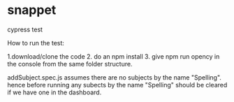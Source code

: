 # snappet
cypress test

How to run the test: 

1.download/clone the code
2. do an npm install
3. give npm run opency in the console from the same folder structure.

addSubject.spec.js assumes there are no subjects by the name "Spelling". hence before running any subects by the name "Spelling" should be cleared if we have one in the dashboard.
